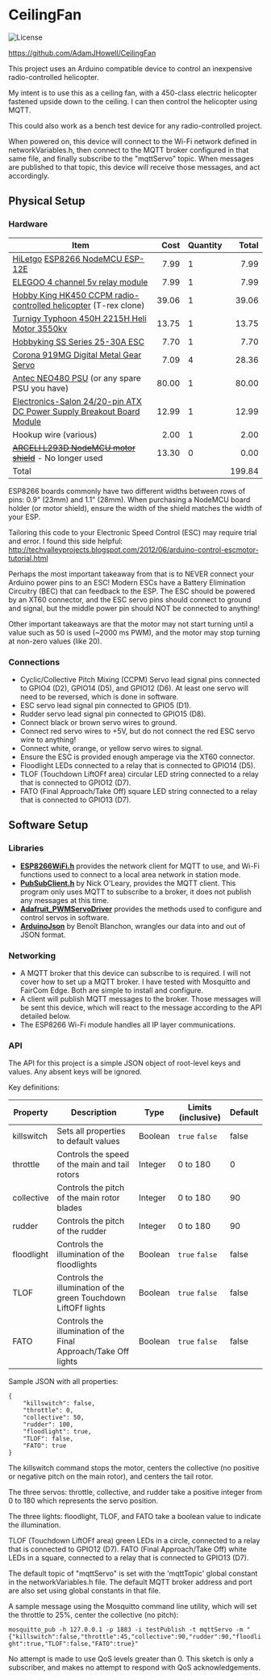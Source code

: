 # CeilingFan

![License](https://img.shields.io/badge/license-MIT-blue "License")

<https://github.com/AdamJHowell/CeilingFan>

This project uses an Arduino compatible device to control an inexpensive radio-controlled helicopter.

My intent is to use this as a ceiling fan, with a 450-class electric helicopter fastened upside down to the ceiling.
I can then control the helicopter using MQTT.

This could also work as a bench test device for any radio-controlled project.

When powered on, this device will connect to the Wi-Fi network defined in networkVariables.h,
then connect to the MQTT broker configured in that same file, and finally subscribe to the "mqttServo" topic.
When messages are published to that topic, this device will receive those messages, and act accordingly.

## Physical Setup

### Hardware

| Item                                                                                                                                                           |  Cost | Quantity |  Total |
|----------------------------------------------------------------------------------------------------------------------------------------------------------------|------:|----------|-------:|
| [HiLetgo](http://www.hiletgo.com/) [ESP8266 NodeMCU ESP-12E](https://smile.amazon.com/gp/product/B010O1G1ES/)                                                  |  7.99 | 1        |   7.99 |
| [ELEGOO 4 channel 5v relay module](https://smile.amazon.com/ELEGOO-Channel-Optocoupler-Compatible-Raspberry/dp/B09ZQS2JRD/)                                    |  7.99 | 1        |   7.99 |
| [Hobby King HK450 CCPM radio-controlled helicopter](https://hobbyking.com/en_us/hk450-ccpm-3d-helicopter-kit-align-t-rex-compat-ver-2.html) (T-rex clone)      | 39.06 | 1        |  39.06 |
| [Turnigy Typhoon 450H 2215H Heli Motor 3550kv](https://hobbyking.com/en_us/turnigy-typhoon-450h-2215h-heli-motor-3550kv-450-class.html)                        | 13.75 | 1        |  13.75 |
| [Hobbyking SS Series 25-30A ESC](https://hobbyking.com/en_us/hobbyking-ss-series-25-30a-esc.html)                                                              |  7.70 | 1        |   7.70 |
| [Corona 919MG Digital Metal Gear Servo](https://hobbyking.com/en_us/corona-919mg-digital-metal-gear-servo-1-7kg-0-06sec-12g.html)                              |  7.09 | 4        |  28.36 |
| [Antec NEO480 PSU](https://www.newegg.com/antec-neopower-480-480w/p/N82E16817103924) (or any spare PSU you have)                                               | 80.00 | 1        |  80.00 |
| [Electronics-Salon 24/20-pin ATX DC Power Supply Breakout Board Module](https://www.amazon.com/Electronics-Salon-20-pin-Supply-Breakout-Module/dp/B01NBU2C64/) | 12.99 | 1        |  12.99 |
| Hookup wire (various)                                                                                                                                          |  2.00 | 1        |   2.00 |
| ~~[ARCELI L293D NodeMCU motor shield](https://www.amazon.com/ESP8266-NodeMCU-2-Channel-H-Bridge-ESP-12E/dp/B07KF9K293)~~ - No longer used                      | 13.30 | 0        |   0.00 |
| Total                                                                                                                                                          |       |          | 199.84 |

ESP8266 boards commonly have two different widths between rows of pins: 0.9" (23mm) and 1.1" (28mm). When purchasing a NodeMCU board holder (or motor shield), ensure the width of the shield matches the width of your ESP.

Tailoring this code to your Electronic Speed Control (ESC) may require trial and error. I found this side helpful: <http://techvalleyprojects.blogspot.com/2012/06/arduino-control-escmotor-tutorial.html>

Perhaps the most important takeaway from that is to NEVER connect your Arduino power pins to an ESC!  Modern ESCs have a Battery Elimination Circuitry (BEC) that can feedback to the ESP. The ESC should be powered by an XT60 connector, and the ESC servo pins should connect to ground and signal, but the middle power pin should NOT be connected to anything!

Other important takeaways are that the motor may not start turning until a value such as 50 is used (~2000 ms PWM), and the motor may stop turning at non-zero values (like 20).

### Connections

- Cyclic/Collective Pitch Mixing (CCPM) Servo lead signal pins connected to GPIO4 (D2), GPIO14 (D5), and GPIO12 (D6). At least one servo will need to be reversed, which is done in software.
- ESC servo lead signal pin connected to GPIO5 (D1).
- Rudder servo lead signal pin connected to GPIO15 (D8).
- Connect black or brown servo wires to ground.
- Connect red servo wires to +5V, but do not connect the red ESC servo wire to anything!
- Connect white, orange, or yellow servo wires to signal.
- Ensure the ESC is provided enough amperage via the XT60 connector.
- Floodlight LEDs connected to a relay that is connected to GPIO14 (D5).
- TLOF (Touchdown LiftOFf area) circular LED string connected to a relay that is connected to GPIO12 (D7).
- FATO (Final Approach/Take Off) square LED string connected to a relay that is connected to GPIO13 (D7).

## Software Setup

### Libraries

- [**ESP8266WiFi.h**](https://github.com/esp8266/Arduino/tree/master/libraries/ESP8266WiFi) provides the network client for MQTT to use, and Wi-Fi functions used to connect to a local area
  network in station mode.
- [**PubSubClient.h**](https://github.com/knolleary/pubsubclient) by Nick O'Leary, provides the MQTT client. This program only uses MQTT to subscribe to a broker, it does not publish
  any messages at this time.
- [**Adafruit_PWMServoDriver**](https://github.com/adafruit/Adafruit-PWM-Servo-Driver-Library) provides the methods used to configure and control servos in software.
- [**ArduinoJson**](https://arduinojson.org/) by Benoît Blanchon, wrangles our data into and out of JSON format.

### Networking

- A MQTT broker that this device can subscribe to is required. I will not cover how to set up a MQTT broker. I have
  tested with Mosquitto and FairCom Edge. Both are simple to install and configure.
- A client will publish MQTT messages to the broker. Those messages will be sent this device, which will react to the
  message according to the API detailed below.
- The ESP8266 Wi-Fi module handles all IP layer communications.

### API

The API for this project is a simple JSON object of root-level keys and values.
Any absent keys will be ignored.

Key definitions:

| Property   | Description                                        | Type    | Limits (inclusive) | Default |
|------------|----------------------------------------------------|---------|--------------------|---------|
| killswitch | Sets all properties to default values              | Boolean | `true` `false`     | false   |
| throttle   | Controls the speed of the main and tail rotors     | Integer | 0 to 180           | 0       |
| collective | Controls the pitch of the main rotor blades        | Integer | 0 to 180           | 90      |
| rudder     | Controls the pitch of the rudder                   | Integer | 0 to 180           | 90      |
| floodlight | Controls the illumination of the floodlights       | Boolean | `true` `false`     | false   |
| TLOF       | Controls the illumination of the green Touchdown LiftOFf lights | Boolean | `true` `false`     | false   |
| FATO       | Controls the illumination of the Final Approach/Take Off lights | Boolean | `true` `false`     | false   |

Sample JSON with all properties:

```
{
    "killswitch": false,
    "throttle": 0,
    "collective": 50,
    "rudder": 100,
    "floodlight": true,
    "TLOF": false,
    "FATO": true
}
```

The killswitch command stops the motor, centers the collective (no positive or negative pitch on the main rotor), and centers the tail rotor.

The three servos: throttle, collective, and rudder take a positive integer from 0 to 180 which represents the servo position.

The three lights: floodlight, TLOF, and FATO take a boolean value to indicate the illumination.

TLOF (Touchdown LiftOFf area) green LEDs in a circle, connected to a relay that is connected to GPIO12 (D7).
FATO (Final Approach/Take Off) white LEDs in a square, connected to a relay that is connected to GPIO13 (D7).

The default topic of "mqttServo" is set with the 'mqttTopic' global constant in the networkVariables.h file.
The default MQTT broker address and port are also set using global constants in that file.

A sample message using the Mosquitto command line utility, which will set the throttle to 25%, center the collective (no pitch):

```mosquitto_pub -h 127.0.0.1 -p 1883 -i testPublish -t mqttServo -m "{"killswitch":false,"throttle":45,"collective":90,"rudder":90,"floodlight":true,"TLOF":false,"FATO":true}"```

No attempt is made to use QoS levels greater than 0. This sketch is only a subscriber, and makes no attempt to respond with QoS acknowledgements.
